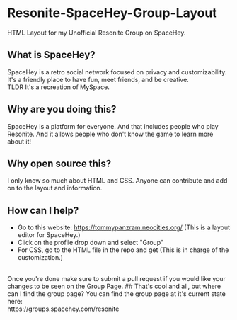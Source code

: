 # Resonite-SpaceHey-Group-Layout
HTML Layout for my Unofficial Resonite Group on SpaceHey.
## What is SpaceHey?
SpaceHey is a retro social network focused on privacy and customizability. It's a friendly place to have fun, meet friends, and be creative.
<br>
TLDR It's a recreation of MySpace.
## Why are you doing this?
SpaceHey is a platform for everyone. And that includes people who play Resonite. And it allows people who don't know the game to learn more about it!
## Why open source this?
I only know so much about HTML and CSS. Anyone can contribute and add on to the layout and information.
## How can I help?
- Go to this website: https://tommypanzram.neocities.org/ (This is a layout editor for SpaceHey.)
- Click on the profile drop down and select "Group"
- For CSS, go to the HTML file in the repo and get <style> through </style> (This is in charge of the customization.)
<br>
Once you're done make sure to submit a pull request if you would like your changes to be seen on the Group Page.
## That's cool and all, but where can I find the group page?
You can find the group page at it's current state here:
<br>
https://groups.spacehey.com/resonite
